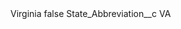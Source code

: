 <?xml version="1.0" encoding="UTF-8"?>
<CustomMetadata xmlns="http://soap.sforce.com/2006/04/metadata" xmlns:xsi="http://www.w3.org/2001/XMLSchema-instance" xmlns:xsd="http://www.w3.org/2001/XMLSchema">
    <label>Virginia</label>
    <protected>false</protected>
    <values>
        <field>State_Abbreviation__c</field>
        <value xsi:type="xsd:string">VA</value>
    </values>
</CustomMetadata>
